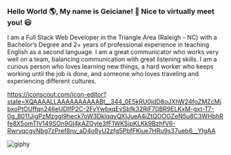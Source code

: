 ### Hello World :earth_americas:, My name is Geiciane! 👋 Nice to virtually meet you! 	:smiley:




I am a Full Stack Web Developer in the Triangle Area (Raleigh - NC) with a Bachelor’s Degree and 2+ years of professional experience in teaching English as a second language. I am a great communicator who works very well on a team, balancing communication with great listening skills. 
I am a curious person who loves learning new things, a hard worker who keeps working until the job is done, and someone who loves traveling and experiencing different cultures.



https://iconscout.com/icon-editor?state=XQAAAALLAAAAAAAAAABt__344_0E5kRU0jdD8oJXhW24foZMZcMjbxoPtOUffqn246eUDIfP2C-2FvYwbxqEvSbfk32RiF70BR9ELKxM-gxt-T7-0g_8011JigPzMzggI9heck7oW3DklqqyQXIJueA4iZtQOOGZeN5u8C3WHbhRfe8X5omTIV149SOn9Gl4kAZOyIe3fF1WKSjpKLKk9BzhfV6-RwrvqcgvNbg7zPref8nv_aD4o8yU2zfg5PbfFKiue7HRu9s37ueb6__YIgAA 


![giphy](https://user-images.githubusercontent.com/94714070/163842937-04b5c6fd-9687-43a4-aa66-3d640cba1fbe.gif)


<!--
**geicibarham/geicibarham** is a ✨ _special_ ✨ repository because its `README.md` (this file) appears on your GitHub profile.

Here are some ideas to get you started:

- 🔭 I’m currently working on ...
- 🌱 I’m currently learning ...
- 👯 I’m looking to collaborate on ...
- 🤔 I’m looking for help with ...
- 💬 Ask me about ...
- 📫 How to reach me: ...
- 😄 Pronouns: ...
- ⚡ Fun fact: ...
-->
